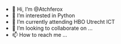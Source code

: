 - 👋 Hi, I’m @Atchferox
- 👀 I’m interested in Python
- 🌱 I’m currently attending HBO Utrecht ICT
- 💞️ I’m looking to collaborate on ...
- 📫 How to reach me ...

<!---
Atchferox/Atchferox is a ✨ special ✨ repository because its `README.md` (this file) appears on your GitHub profile.
You can click the Preview link to take a look at your changes.
--->
